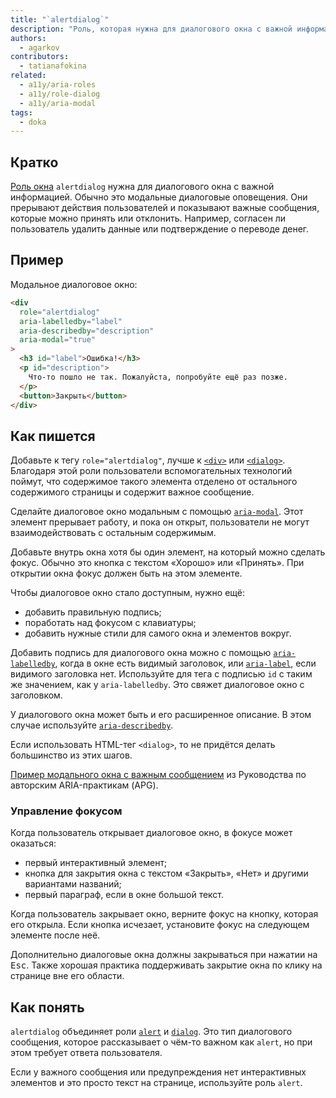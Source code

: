 ```yaml
---
title: "`alertdialog`"
description: "Роль, которая нужна для диалогового окна с важной информацией."
authors:
  - agarkov
contributors:
  - tatianafokina
related:
  - a11y/aria-roles
  - a11y/role-dialog
  - a11y/aria-modal
tags:
  - doka
---
```


## Кратко

[Роль окна](/a11y/aria-roles/#roli-okon) `alertdialog` нужна для диалогового окна с важной информацией. Обычно это модальные диалоговые оповещения. Они прерывают действия пользователей и показывают важные сообщения, которые можно принять или отклонить. Например, согласен ли пользователь удалить данные или подтверждение о переводе денег.

## Пример

Модальное диалоговое окно:

```html
<div
  role="alertdialog"
  aria-labelledby="label"
  aria-describedby="description"
  aria-modal="true"
>
  <h3 id="label">Ошибка!</h3>
  <p id="description">
    Что-то пошло не так. Пожалуйста, попробуйте ещё раз позже.
  </p>
  <button>Закрыть</button>
</div>
```

## Как пишется

Добавьте к тегу `role="alertdialog"`, лучше к [`<div>`](/html/div/) или [`<dialog>`](/html/dialog/). Благодаря этой роли пользователи вспомогательных технологий поймут, что содержимое такого элемента отделено от остального содержимого страницы и содержит важное сообщение.

Сделайте диалоговое окно модальным с помощью [`aria-modal`](/a11y/aria-modal/). Этот элемент прерывает работу, и пока он открыт, пользователи не могут взаимодействовать с остальным содержимым.

Добавьте внутрь окна хотя бы один элемент, на который можно сделать фокус. Обычно это кнопка с текстом «Хорошо» или «Принять». При открытии окна фокус должен быть на этом элементе.

Чтобы диалоговое окно стало доступным, нужно ещё:

- добавить правильную подпись;
- поработать над фокусом с клавиатуры;
- добавить нужные стили для самого окна и элементов вокруг.

Добавить подпись для диалогового окна можно с помощью [`aria-labelledby`](/a11y/aria-labelledby/), когда в окне есть видимый заголовок, или [`aria-label`](/a11y/aria-label/), если видимого заголовка нет. Используйте для тега с подписью `id` с таким же значением, как у `aria-labelledby`. Это свяжет диалоговое окно с заголовком.

У диалогового окна может быть и его расширенное описание. В этом случае используйте [`aria-describedby`](/a11y/aria-describedby/).

Если использовать HTML-тег `<dialog>`, то не придётся делать большинство из этих шагов.

[Пример модального окна с важным сообщением](https://www.w3.org/WAI/ARIA/apg/patterns/alertdialog/examples/alertdialog/) из Руководства по авторским ARIA-практикам (APG).

### Управление фокусом

Когда пользователь открывает диалоговое окно, в фокусе может оказаться:

- первый интерактивный элемент;
- кнопка для закрытия окна с текстом «Закрыть», «Нет» и другими вариантами названий;
- первый параграф, если в окне большой текст.

Когда пользователь закрывает окно, верните фокус на кнопку, которая его открыла. Если кнопка исчезает, установите фокус на следующем элементе после неё.

Дополнительно диалоговые окна должны закрываться при нажатии на <kbd>Esc</kbd>. Также хорошая практика поддерживать закрытие окна по клику на странице вне его области.

## Как понять

`alertdialog` объединяет роли [`alert`](/a11y/role-alert/) и [`dialog`](/a11y/role-dialog/). Это тип диалогового сообщения, которое рассказывает о чём-то важном как `alert`, но при этом требует ответа пользователя.

Если у важного сообщения или предупреждения нет интерактивных элементов и это просто текст на странице, используйте роль `alert`.
